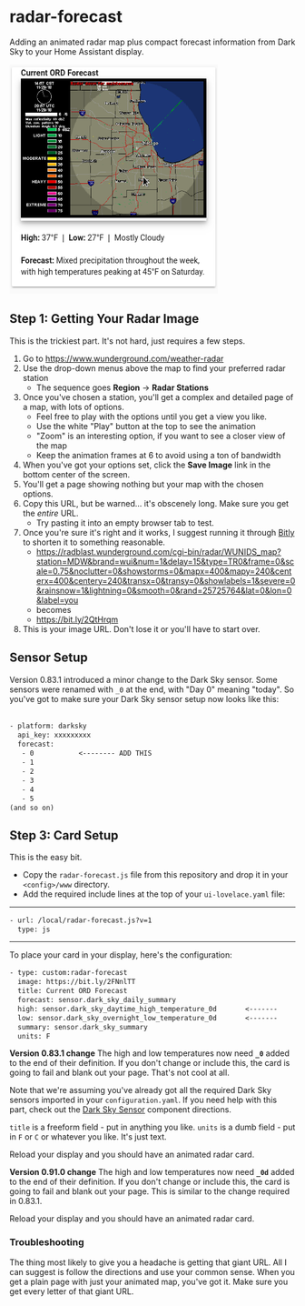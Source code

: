 # radar-forecast
Adding an animated radar map plus compact forecast information from Dark Sky to your Home Assistant display.

![radar-forecast](/radar-forecast.png)

## Step 1: Getting Your Radar Image
This is the trickiest part. It's not hard, just requires a few steps.

1. Go to https://www.wunderground.com/weather-radar
2. Use the drop-down menus above the map to find your preferred radar station
   * The sequence goes **Region** -> **Radar Stations**
3. Once you've chosen a station, you'll get a complex and detailed page of a map, with lots of options.
   * Feel free to play with the options until you get a view you like.
   * Use the white "Play" button at the top to see the animation
   * "Zoom" is an interesting option, if you want to see a closer view of the map
   * Keep the animation frames at 6 to avoid using a ton of bandwidth
4. When you've got your options set, click the **Save Image** link in the bottom center of the screen.
5. You'll get a page showing nothing but your map with the chosen options.
6. Copy this URL, but be warned... it's obscenely long. Make sure you get the *entire* URL.
   * Try pasting it into an empty browser tab to test.
7. Once you're sure it's right and it works, I suggest running it through [Bitly](https://bitly.com) to shorten it to something reasonable.
   * https://radblast.wunderground.com/cgi-bin/radar/WUNIDS_map?station=MDW&brand=wui&num=1&delay=15&type=TR0&frame=0&scale=0.75&noclutter=0&showstorms=0&mapx=400&mapy=240&centerx=400&centery=240&transx=0&transy=0&showlabels=1&severe=0&rainsnow=1&lightning=0&smooth=0&rand=25725764&lat=0&lon=0&label=you
   * becomes
   * https://bit.ly/2QtHrqm
 8. This is your image URL. Don't lose it or you'll have to start over.
 
 ## Sensor Setup
 Version 0.83.1 introduced a minor change to the Dark Sky sensor. Some sensors were renamed with `_0` at the end, with "Day 0" meaning "today". So you've got to make sure your Dark Sky sensor setup now looks like this:
 
 ~~~
 
 - platform: darksky
   api_key: xxxxxxxxx
   forecast:
    - 0           <-------- ADD THIS
    - 1
    - 2
    - 3
    - 4
    - 5
 (and so on)
 ~~~
 
 ## Step 3: Card Setup
 This is the easy bit.
 
 - Copy the `radar-forecast.js` file from this repository and drop it in your `<config>/www` directory.
 - Add the required include lines at the top of your `ui-lovelace.yaml` file:
----
    - url: /local/radar-forecast.js?v=1
      type: js
----
  
To place your card in your display, here's the configuration:

~~~~
- type: custom:radar-forecast
  image: https://bit.ly/2FNnlTT
  title: Current ORD Forecast
  forecast: sensor.dark_sky_daily_summary
  high: sensor.dark_sky_daytime_high_temperature_0d       <-------
  low: sensor.dark_sky_overnight_low_temperature_0d       <-------
  summary: sensor.dark_sky_summary
  units: F
~~~~

**Version 0.83.1 change** The high and low temperatures now need **`_0`** added to the end of their definition. If you don't change or include this, the card is going to fail and blank out your page. That's not cool at all.

Note that we're assuming you've already got all the required Dark Sky sensors imported in your `configuration.yaml`. If you need help with this part, check out the [Dark Sky Sensor](https://www.home-assistant.io/components/sensor.darksky/) component directions.

`title` is a freeform field - put in anything you like.
`units` is a dumb field - put in `F` or `C` or whatever you like. It's just text.

Reload your display and you should have an animated radar card. 

**Version 0.91.0 change** The high and low temperatures now need **`_0d`** added to the end of their definition. If you don't change or include this, the card is going to fail and blank out your page. This is similar to the change required in 0.83.1.

Reload your display and you should have an animated radar card. 

### Troubleshooting
The thing most likely to give you a headache is getting that giant URL. All I can suggest is follow the directions and use your common sense. When you get a plain page with just your animated map, you've got it. Make sure you get every letter of that giant URL.
